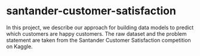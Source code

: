 # santander-customer-satisfaction
In this project, we describe our approach for building data models
to predict which customers are happy customers. The raw dataset
and the problem statement are taken from the Santander Customer
Satisfaction competition on Kaggle.


